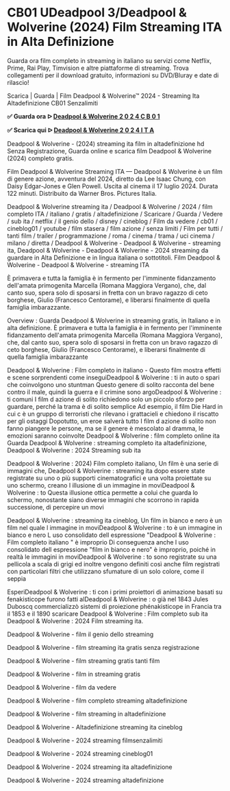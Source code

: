 # CB01 UDeadpool 3/Deadpool & Wolverine (2024) Film Streaming ITA in Alta Definizione


Guarda ora film completo in streaming in italiano su servizi come Netflix, Prime, Rai Play, Timvision e altre piattaforme di streaming. Trova collegamenti per il download gratuito, informazioni su DVD/Bluray e date di rilascio!

Scarica | Guarda | Film Deadpool & Wolverine™ 2024 - Streaming Ita Altadefinizione CB01 Senzalimiti


**✅ Guarda ora ᐅ [Deadpool & Wolverine 2 0 2 4 C B 0 1](https://is.gd/6DKvQw)**

**✅ Scarica qui ᐅ [Deadpool & Wolverine 2 0 2 4 I T A](https://is.gd/6DKvQw)**

Deadpool & Wolverine - (2024) streaming ita film in altadefinizione hd Senza Registrazione, Guarda online e scarica film Deadpool & Wolverine (2024) completo gratis.

Film Deadpool & Wolverine Streaming ITA — Deadpool & Wolverine è un film di genere azione, avventura del 2024, diretto da Lee Isaac Chung, con Daisy Edgar-Jones e Glen Powell. Uscita al cinema il 17 luglio 2024. Durata 122 minuti. Distribuito da Warner Bros. Pictures Italia.

Deadpool & Wolverine streaming ita / Deadpool & Wolverine / 2024 / film completo ITA / italiano / gratis / altadefinizione / Scaricare / Guarda / Vedere / sub ita / netflix / il genio dello / disney / cineblog / Film da vedere / cb01 / cineblog01 / youtube / film stasera / film azione / senza limiti / Film per tutti / tanti film / trailer / programmazione / roma / cinema / trama / uci cinema / milano / diretta / Deadpool & Wolverine - Deadpool & Wolverine - streaming ita, Deadpool & Wolverine - Deadpool & Wolverine - 2024 streaming da guardare in Alta Definizione e in lingua italiana o sottotitoli. Film Deadpool & Wolverine - Deadpool & Wolverine - streaming ITA

È primavera e tutta la famiglia è in fermento per l'imminente fidanzamento dell'amata primogenita Marcella (Romana Maggiora Vergano), che, dal canto suo, spera solo di sposarsi in fretta con un bravo ragazzo di ceto borghese, Giulio (Francesco Centorame), e liberarsi finalmente di quella famiglia imbarazzante.

Overview : Guarda Deadpool & Wolverine in streaming gratis, in Italiano e in alta definizione. È primavera e tutta la famiglia è in fermento per l'imminente fidanzamento dell'amata primogenita Marcella (Romana Maggiora Vergano), che, dal canto suo, spera solo di sposarsi in fretta con un bravo ragazzo di ceto borghese, Giulio (Francesco Centorame), e liberarsi finalmente di quella famiglia imbarazzante

Deadpool & Wolverine : Film completo in italiano - Questo film mostra effetti e scene sorprendenti come inseguiDeadpool & Wolverine : ti in auto o spari che coinvolgono uno stuntman Questo genere di solito racconta del bene contro il male, quindi la guerra e il crimine sono argoDeadpool & Wolverine : ti comuni I film d azione di solito richiedono solo un piccolo sforzo per guardare, perché la trama è di solito semplice Ad esempio, il film Die Hard in cui c è un gruppo di terroristi che rilevano i grattacieli e chiedono il riscatto per gli ostaggi Dopotutto, un eroe salverà tutto I film d azione di solito non fanno piangere le persone, ma se il genere è mescolato al dramma, le emozioni saranno coinvolte Deadpool & Wolverine : film completo online ita Guarda Deadpool & Wolverine : streaming completo ita altadefinizione, Deadpool & Wolverine : 2024 Streaming sub ita

Deadpool & Wolverine : 2024) Film completo italiano, Un film è una serie di immagini che, Deadpool & Wolverine : streaming ita dopo essere state registrate su uno o più supporti cinematografici e una volta proiettate su uno schermo, creano l illusione di un immagine in moviDeadpool & Wolverine : to Questa illusione ottica permette a colui che guarda lo schermo, nonostante siano diverse immagini che scorrono in rapida successione, di percepire un movi

Deadpool & Wolverine : streaming ita cineblog, Un film in bianco e nero è un film nel quale l immagine in moviDeadpool & Wolverine : to è un immagine in bianco e nero L uso consolidato dell espressione "Deadpool & Wolverine : Film completo italiano " è improprio Di conseguenza anche l uso consolidato dell espressione "film in bianco e nero" è improprio, poiché in realtà le immagini in moviDeadpool & Wolverine : to sono registrate su una pellicola a scala di grigi ed inoltre vengono definiti così anche film registrati con particolari filtri che utilizzano sfumature di un solo colore, come il seppia

EsperiDeadpool & Wolverine : ti con i primi proiettori di animazione basati su fenakisticope furono fatti alDeadpool & Wolverine : o già nel 1843 Jules Duboscq commercializzò sistemi di proiezione phénakisticope in Francia tra il 1853 e il 1890 scaricare Deadpool & Wolverine : Film completo sub ita Deadpool & Wolverine : 2024 Film streaming ita.

Deadpool & Wolverine - film il genio dello streaming





Deadpool & Wolverine - film streaming ita gratis senza registrazione





Deadpool & Wolverine - film streaming gratis tanti film





Deadpool & Wolverine - film in streaming gratis





Deadpool & Wolverine - film da vedere





Deadpool & Wolverine - film completo streaming altadefinizione





Deadpool & Wolverine - film streaming in altadefinizione





Deadpool & Wolverine - Altadefinizione streaming ita cineblog





Deadpool & Wolverine - 2024 streaming filmsenzalimiti





Deadpool & Wolverine - 2024 streaming cineblog01





Deadpool & Wolverine - 2024 streaming ita altadefinizione





Deadpool & Wolverine - 2024 streaming altadefinizione
